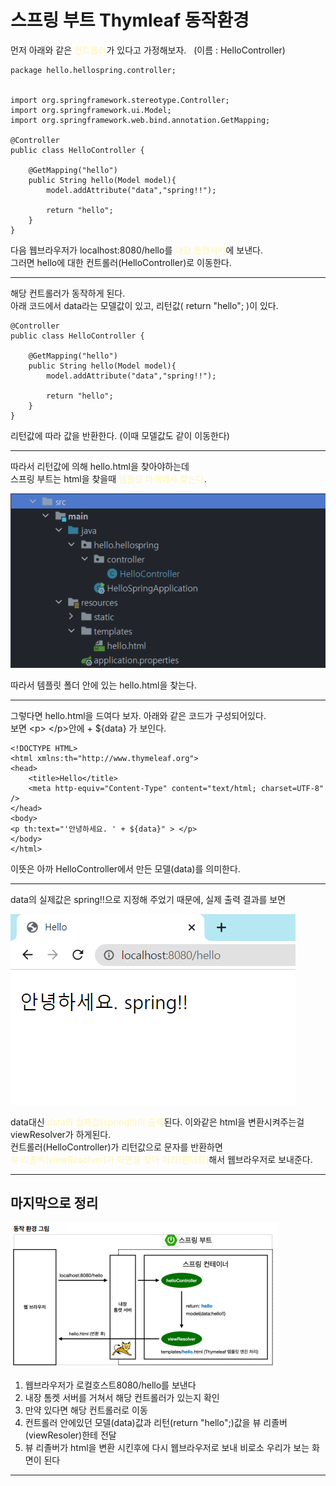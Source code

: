 # 스프링 부트  Thymleaf 동작환경
먼저 아래와 같은 <span style="color:#fff5b1"> 컨트롤러</span>가 있다고 가정해보자. &nbsp; (이름 : HelloController)
```
package hello.hellospring.controller;


import org.springframework.stereotype.Controller;
import org.springframework.ui.Model;
import org.springframework.web.bind.annotation.GetMapping;

@Controller
public class HelloController {

    @GetMapping("hello")
    public String hello(Model model){
        model.addAttribute("data","spring!!");
        
        return "hello";
    }
}
```

다음 웹브라우저가 localhost:8080/hello를 <span style="color:#fff5b1">내장 톰캣서버</span>에 보낸다.<br>그러면 hello에 대한 컨트롤러(HelloController)로 이동한다.

---

해당 컨트롤러가 동작하게 된다.<br>아래 코드에서 data라는 모델값이 있고, 리턴값( return "hello"; )이 있다.
```
@Controller
public class HelloController {

    @GetMapping("hello")
    public String hello(Model model){
        model.addAttribute("data","spring!!");
        
        return "hello";
    }
}
```
리턴값에 따라 값을 반환한다. (이때 모델값도 같이 이동한다)

---

따라서 리턴값에 의해 hello.html을 찾아야하는데<br>스프링 부트는 html을 찾을때
<span style="color:#fff5b1">템플릿 아래에서 찾는다</span>.

![템플릿](%ED%85%9C%ED%94%8C%EB%A6%BF.png)

따라서 템플릿 폴더 안에 있는 hello.html을 찾는다.

---

그렇다면 hello.html을 드여다 보자. 아래와 같은 코드가 구성되어있다.<br>보면 \<p> \</p>안에 + ${data} 가 보인다.
```
<!DOCTYPE HTML>
<html xmlns:th="http://www.thymeleaf.org">
<head>
    <title>Hello</title>
    <meta http-equiv="Content-Type" content="text/html; charset=UTF-8" />
</head>
<body>
<p th:text="'안녕하세요. ' + ${data}" > </p>
</body>
</html>
```
이뜻은 아까 HelloController에서 만든 모델(data)를 의미한다.

---
 
data의 실제값은 spring!!으로 지정해 주었기 때문에, 실제 출력 결과를 보면

![로컬 호스트](%EB%A1%9C%EC%BB%AC%20%ED%98%B8%EC%8A%A4%ED%8A%B8.png)


data대신 <span style="color:#fff5b1">data의 실제값(spring!!)이 출력</span>된다. 이와같은 html을 변환시켜주는걸 viewResolver가 하게된다.<br>
컨트롤러(HelloController)가 리턴값으로 문자를 반환하면<br><span style="color:#fff5b1">뷰 리졸버(viewResolver)가 화면을 찾아 처리(렌더링)</span>해서 웹브라우저로 보내준다.

---

## 마지막으로 정리

![예시사진 1](%EC%98%88%EC%8B%9C%EC%82%AC%EC%A7%84%20(1).png)

1. 웹브라우저가 로컬호스트8080/hello를 보낸다<br>
2. 내장 톰켓 서버를 거쳐서 해당 컨트롤러가 있는지 확인<br>
3. 만약 있다면 해당 컨트롤러로 이동<br>
4. 컨트롤러 안에있던 모델(data)값과 리턴(return "hello";)값을 뷰 리졸버(viewResoler)한테 전달<br>
5. 뷰 리졸버가 html을 변환 시킨후에 다시 웹브라우저로 보내 비로소 우리가 보는 화면이 된다

---